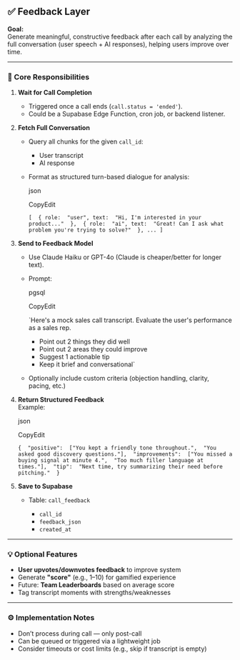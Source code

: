 ## ✅ Feedback Layer

**Goal:**  
Generate meaningful, constructive feedback after each call by analyzing the full conversation (user speech + AI responses), helping users improve over time.

---

### 🔩 Core Responsibilities

1.  **Wait for Call Completion**

    - Triggered once a call ends (`call.status = 'ended'`).
    - Could be a Supabase Edge Function, cron job, or backend listener.

2.  **Fetch Full Conversation**

    - Query all chunks for the given `call_id`:

      - User transcript
      - AI response

    - Format as structured turn-based dialogue for analysis:

      json

      CopyEdit

      `[  { role:  "user", text:  "Hi, I'm interested in your product..."  },  { role:  "ai", text:  "Great! Can I ask what problem you're trying to solve?"  }, ... ]`

3.  **Send to Feedback Model**

    - Use Claude Haiku or GPT-4o (Claude is cheaper/better for longer text).
    - Prompt:

      pgsql

      CopyEdit

      `Here's a mock sales call transcript. Evaluate the user's performance as a sales rep.

      - Point out 2 things they did well
      - Point out 2 areas they could improve
      - Suggest 1 actionable tip
      - Keep it brief and conversational`

    - Optionally include custom criteria (objection handling, clarity, pacing, etc.)

4.  **Return Structured Feedback**  
    Example:

    json

    CopyEdit

    `{  "positive":  ["You kept a friendly tone throughout.",  "You asked good discovery questions."],  "improvements":  ["You missed a buying signal at minute 4.",  "Too much filler language at times."],  "tip":  "Next time, try summarizing their need before pitching."  }`

5.  **Save to Supabase**

    - Table: `call_feedback`

      - `call_id`
      - `feedback_json`
      - `created_at`

---

### 💡 Optional Features

- **User upvotes/downvotes feedback** to improve system
- Generate **"score"** (e.g., 1–10) for gamified experience
- Future: **Team Leaderboards** based on average score
- Tag transcript moments with strengths/weaknesses

---

### ⚙️ Implementation Notes

- Don’t process during call — only post-call
- Can be queued or triggered via a lightweight job
- Consider timeouts or cost limits (e.g., skip if transcript is empty)
